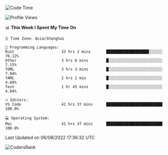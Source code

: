 <!--START_SECTION:waka-->
![Code Time](http://img.shields.io/badge/Code%20Time-1%2C594%20hrs%2039%20mins-blue)

![Profile Views](http://img.shields.io/badge/Profile%20Views-71-blue)

📊 **This Week I Spent My Time On** 

```text
⌚︎ Time Zone: Asia/Shanghai

💬 Programming Languages: 
Rust                     33 hrs 2 mins       ███████████████████░░░░░░   76.12% 
Other                    3 hrs 6 mins        █░░░░░░░░░░░░░░░░░░░░░░░░   7.15% 
TOML                     3 hrs 3 mins        █░░░░░░░░░░░░░░░░░░░░░░░░   7.04% 
YAML                     2 hrs 1 min         █░░░░░░░░░░░░░░░░░░░░░░░░   4.68% 
Text                     1 hr 45 mins        █░░░░░░░░░░░░░░░░░░░░░░░░   4.04%

🔥 Editors: 
VS Code                  41 hrs 37 mins      █████████████████████████   100.0%

💻 Operating System: 
Mac                      41 hrs 37 mins      █████████████████████████   100.0%

```


 Last Updated on 06/08/2022 17:36:32 UTC
<!--END_SECTION:waka-->

![CodersRank](https://cr-skills-chart-widget.azurewebsites.net/api/api?username=BugenZhao&padding=16&tooltip=true&branding=false&sort-by-score=true&skills=Rust%2C%20Swift%2C%20C%2C%20TypeScript%2C%20Java%2C%20Go%2C%20Dart%2C%20C%2B%2B%2C%20Python%2C%20Assembly%2C%20Shell%2C%20Kotlin)
